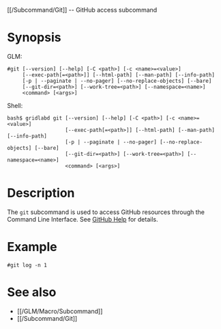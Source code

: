 [[/Subcommand/Git]] -- GitHub access subcommand

# Synopsis
GLM:
~~~
#git [--version] [--help] [-C <path>] [-c <name>=<value>]
     [--exec-path[=<path>]] [--html-path] [--man-path] [--info-path]
     [-p | --paginate | --no-pager] [--no-replace-objects] [--bare]
     [--git-dir=<path>] [--work-tree=<path>] [--namespace=<name>]
     <command> [<args>]
~~~
Shell:
~~~
bash$ gridlabd git [--version] [--help] [-C <path>] [-c <name>=<value>]
                   [--exec-path[=<path>]] [--html-path] [--man-path] [--info-path]
                   [-p | --paginate | --no-pager] [--no-replace-objects] [--bare]
                   [--git-dir=<path>] [--work-tree=<path>] [--namespace=<name>]
                   <command> [<args>]
~~~

# Description

The `git` subcommand is used to access GitHub resources through the Command Line Interface. See [GitHub Help](https://help.github.com/) for details.

# Example
~~~
#git log -n 1
~~~

# See also
* [[/GLM/Macro/Subcommand]]
* [[/Subcommand/Git]]
